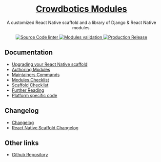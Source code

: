 <h1 align="center">
  <a href="https://crowdbotics.com">
    Crowdbotics Modules
  </a>
</h1>

<p align="center">
  A customized React Native scaffold and a library of Django & React Native modules.
</p>

<p align="center">
  <a href="https://github.com/crowdbotics/modules/actions/workflows/lint.yml">
    <img src="https://github.com/crowdbotics/modules/actions/workflows/lint.yml/badge.svg" alt="Source Code linter" />
  </a>
  <a href="https://github.com/crowdbotics/modules/actions/workflows/parse.yml">
    <img src="https://github.com/crowdbotics/modules/actions/workflows/parse.yml/badge.svg" alt="Modules validation" />
  </a>
  <a href="https://github.com/crowdbotics/modules/actions/workflows/release.yml">
    <img src="https://github.com/crowdbotics/modules/actions/workflows/release.yml/badge.svg" alt="Production Release" />
  </a>
</p>

## Documentation

- [Upgrading your React Native scaffold](scaffold-upgrade.md)
- [Authoring Modules](authoring-modules.md)
- [Maintainers Commands](commands.md)
- [Modules Checklist](modules-checklist.md)
- [Scaffold Checklist](scaffold-checklist.md)
- [Further Reading](further-reading.md)
- [Platform specific code](platform-specific.md)

## Changelog

- [Changelog](https://github.com/crowdbotics/modules/blob/master/CHANGELOG.md)
- [React Native Scaffold Changelog](https://github.com/crowdbotics/modules/blob/master/scaffold/CHANGELOG.md)

## Other links

- [Github Repository](https://github.com/crowdbotics/modules)
